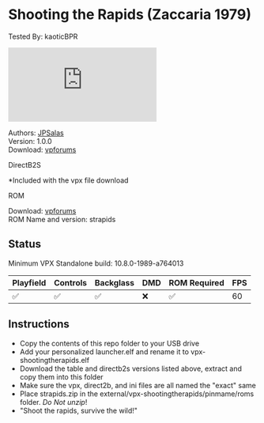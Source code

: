 # Shooting the Rapids (Zaccaria 1979)
Tested By: kaoticBPR

![Table Preview](https://www.vpforums.org/index.php?app=downloads&module=display&section=screenshot&record=117539&id=18383&full=1)

Authors: [JPSalas](https://www.vpforums.org/index.php?showuser=277)  
Version: 1.0.0  
Download: [vpforums](https://www.vpforums.org/index.php?app=downloads&showfile=18383)

DirectB2S

*Included with the vpx file download

ROM

Download: [vpforums](https://www.vpforums.org/index.php?app=downloads&showfile=592)  
ROM Name and version: strapids

## Status 

Minimum VPX Standalone build: 10.8.0-1989-a764013  

| Playfield | Controls | Backglass | DMD | ROM Required | FPS | 
|-----------|----------|-----------|-----|--------------|-----|
| :white_check_mark: | :white_check_mark: | :white_check_mark: | :x: | :white_check_mark: | 60 |

## Instructions

- Copy the contents of this repo folder to your USB drive
- Add your personalized launcher.elf and rename it to vpx-shootingtherapids.elf
- Download the table and directb2s versions listed above, extract and copy them into this folder
- Make sure the vpx, direct2b, and ini files are all named the "exact" same
- Place strapids.zip in the external/vpx-shootingtherapids/pinmame/roms folder. *Do Not unzip*!
- "Shoot the rapids, survive the wild!"
